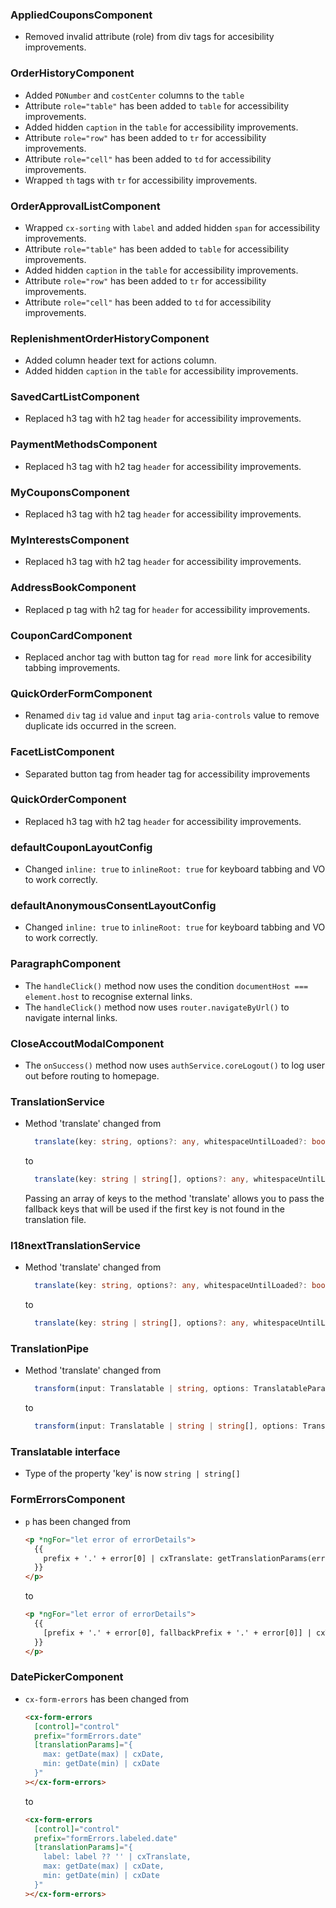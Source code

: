 <!--
  This file contains breaking changes in html markup.
-->


### AppliedCouponsComponent

- Removed invalid attribute (role) from div tags for accesibility improvements.

### OrderHistoryComponent

- Added `PONumber` and `costCenter` columns to the `table`
- Attribute `role="table"` has been added to `table` for accessibility improvements.
- Added hidden `caption` in the `table` for accessibility improvements.
- Attribute `role="row"` has been added to `tr` for accessibility improvements.
- Attribute `role="cell"` has been added to `td` for accessibility improvements.
- Wrapped `th` tags with `tr` for accessibility improvements.

### OrderApprovalListComponent

- Wrapped `cx-sorting` with `label` and added hidden `span` for accessibility improvements.
- Attribute `role="table"` has been added to `table` for accessibility improvements.
- Added hidden `caption` in the `table` for accessibility improvements.
- Attribute `role="row"` has been added to `tr` for accessibility improvements.
- Attribute `role="cell"` has been added to `td` for accessibility improvements.

### ReplenishmentOrderHistoryComponent

- Added column header text for actions column.
- Added hidden `caption` in the `table` for accessibility improvements.

### SavedCartListComponent

- Replaced h3 tag with h2 tag `header` for accessibility improvements.

### PaymentMethodsComponent

- Replaced h3 tag with h2 tag `header` for accessibility improvements.

### MyCouponsComponent

- Replaced h3 tag with h2 tag `header` for accessibility improvements.

### MyInterestsComponent

- Replaced h3 tag with h2 tag `header` for accessibility improvements.

### AddressBookComponent

- Replaced p tag with h2 tag for `header` for accessibility improvements.

### CouponCardComponent

- Replaced anchor tag with button tag for `read more` link for accesibility tabbing improvements.


### QuickOrderFormComponent
- Renamed `div` tag `id` value and `input` tag `aria-controls` value to remove duplicate ids occurred in the screen.

### FacetListComponent

- Separated button tag from header tag for accessibility improvements


### QuickOrderComponent

- Replaced h3 tag with h2 tag `header` for accessibility improvements.

### defaultCouponLayoutConfig

- Changed `inline: true` to `inlineRoot: true` for keyboard tabbing and VO to work correctly.

### defaultAnonymousConsentLayoutConfig

- Changed `inline: true` to `inlineRoot: true` for keyboard tabbing and VO to work correctly.

### ParagraphComponent

- The `handleClick()` method now uses the condition `documentHost === element.host` to recognise external links.
- The `handleClick()` method now uses `router.navigateByUrl()` to navigate internal links.

### CloseAccoutModalComponent

- The `onSuccess()` method now uses `authService.coreLogout()` to log user out before routing to homepage.

### TranslationService

- Method 'translate' changed from
  
  ```ts
    translate(key: string, options?: any, whitespaceUntilLoaded?: boolean): Observable<string>;
  ```

  to
  
  ```ts
    translate(key: string | string[], options?: any, whitespaceUntilLoaded?: boolean): Observable<string>;
  ```

  Passing an array of keys to the method 'translate' allows you to pass the fallback keys that will be used if the first key is not found in the translation file.

### I18nextTranslationService

- Method 'translate' changed from
  
  ```ts
    translate(key: string, options?: any, whitespaceUntilLoaded?: boolean): Observable<string>;
  ```

  to
  
  ```ts
    translate(key: string | string[], options?: any, whitespaceUntilLoaded?: boolean): Observable<string>;
  ```

### TranslationPipe

- Method 'translate' changed from
  
  ```ts
    transform(input: Translatable | string, options: TranslatableParams = {}): string
  ```

  to
  
  ```ts
    transform(input: Translatable | string | string[], options: TranslatableParams = {}): string
  ```

### Translatable interface

- Type of the property 'key' is now `string | string[]`

### FormErrorsComponent

- `p` has been changed from 

  ```html
  <p *ngFor="let error of errorDetails">
    {{
      prefix + '.' + error[0] | cxTranslate: getTranslationParams(error[1])
    }}
  </p>
  ```

  to

  ```html
  <p *ngFor="let error of errorDetails">
    {{
      [prefix + '.' + error[0], fallbackPrefix + '.' + error[0]] | cxTranslate: getTranslationParams(error[1])
    }}
  </p>
  ```

### DatePickerComponent

- `cx-form-errors` has been changed from 

  ```html
  <cx-form-errors
    [control]="control"
    prefix="formErrors.date"
    [translationParams]="{
      max: getDate(max) | cxDate,
      min: getDate(min) | cxDate
    }"
  ></cx-form-errors>
  ```

  to

  ```html
  <cx-form-errors
    [control]="control"
    prefix="formErrors.labeled.date"
    [translationParams]="{
      label: label ?? '' | cxTranslate,
      max: getDate(max) | cxDate,
      min: getDate(min) | cxDate
    }"
  ></cx-form-errors>
  ```
